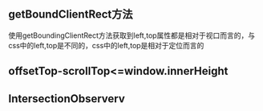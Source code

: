 ## getBoundClientRect方法
使用getBoundingClientRect方法获取到left,top属性都是相对于视口而言的，与css中的left,top是不同的，css中的left,top是相对于定位而言的
## offsetTop-scrollTop<=window.innerHeight
## IntersectionObserverv

